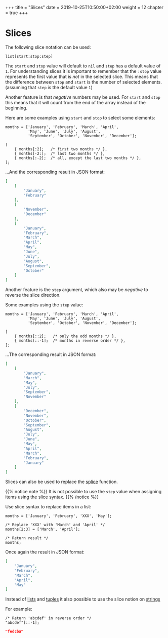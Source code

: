 +++
title = "Slices"
date = 2019-10-25T10:50:00+02:00
weight = 12
chapter = true
+++

# Slices

The following slice notation can be used:

```thingsdb,syntax_only
list[start:stop:step]
```

The `start` and `stop` value will default to `nil` and `step` has a default value of `1`.
For understanding slices it is important to remember that the `:stop` value represents the
first value that is *not* in the selected slice. This means that the
difference between `stop` and `start` is the number of selected elements.
(assuming that `step` is the default value `1`)


Another feature is that *negative* numbers may be used. For `start` and `stop` this means that it
will count from the end of the array instead of the beginning.


Here are some examples using `start` and `stop` to select some elements:

```thingsdb,json_response
months = ['January', 'February', 'March', 'April',
          'May', 'June', 'July', 'August',
          'September', 'October', 'November', 'December'];

[
    { months[:2];   /* first two months */ },
    { months[-2:];  /* last two months */ },
    { months[:-2];  /* all, except the last two months */ },
];
```

...And the corresponding result in JSON format:

```json
[
    [
        "January",
        "February"
    ],
    [
        "November",
        "December"
    ],
    [
        "January",
        "February",
        "March",
        "April",
        "May",
        "June",
        "July",
        "August",
        "September",
        "October"
    ]
]
```

Another feature is the `step` argument, which also may be *negative* to reverse the
slice direction.

Some examples using the `step` value:

```thingsdb,json_response
months = ['January', 'February', 'March', 'April',
          'May', 'June', 'July', 'August',
          'September', 'October', 'November', 'December'];

[
    { months[::2];   /* only the odd months */ },
    { months[::-1];  /* months in reverse order */ },
];
```

...The corresponding result in JSON format:

```json
[
    [
        "January",
        "March",
        "May",
        "July",
        "September",
        "November"
    ],
    [
        "December",
        "November",
        "October",
        "September",
        "August",
        "July",
        "June",
        "May",
        "April",
        "March",
        "February",
        "January"
    ]
]
```

Slices can also be used to replace the [splice](../data-types/list/splice) function.

{{% notice note %}}
It is not possible to use the `step` value when assigning items using the slice syntax.
{{% /notice %}}

Use slice syntax to replace items in a list:

```thingsdb,json_response
months = ['January', 'February', 'XXX', 'May'];

/* Replace 'XXX' with 'March' and 'April' */
months[2:3] = ['March', 'April'];

/* Return result */
months;
```

Once again the result in JSON format:
```json
[
    "January",
    "February",
    "March",
    "April",
    "May"
]
```

Instead of [lists](../data-types/list) and [tuples](../data-types/tuple) it also possible to use the slice notion on [strings](../data-types/str)

For example:

```thingsdb,json_response
/* Return 'abcdef' in reverse order */
"abcdef"[::-1];
```

```json
"fedcba"
```
